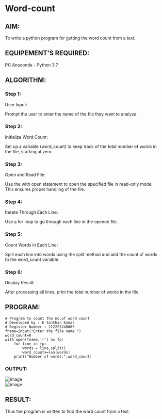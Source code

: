 # Word-count
## AIM:
To write a python program for getting the word count from a text.
## EQUIPEMENT'S REQUIRED: 
PC
Anaconda - Python 3.7
## ALGORITHM: 
### Step 1:
User Input:

Prompt the user to enter the name of the file they want to analyze.
### Step 2:
Initialize Word Count:

Set up a variable (word_count) to keep track of the total number of words in the file, starting at zero.
### Step 3:
Open and Read File:

Use the with open statement to open the specified file in read-only mode. This ensures proper handling of the file.
### Step 4:
Iterate Through Each Line:

Use a for loop to go through each line in the opened file.
### Step 5:
Count Words in Each Line:

Split each line into words using the split method and add the count of words to the word_count variable.
### Step 6:
Display Result:

After processing all lines, print the total number of words in the file.

## PROGRAM:
```
# Program to count the no.of word count
# Developed by : K Santhan Kumar
# Register Number : 212223240065
fname=input("Enter the file name ")
word_count=0
with open(fname,'r') as fp:
    for line in fp:
        words = line.split()
        word_count+=len(words)
    print("Number of words:",word_count)
```
### OUTPUT:
![image](https://github.com/SANTHAN-2006/Word-count/assets/80164014/b77b3352-27cc-49dc-b100-482fa5f801ba)
<br>
![image](https://github.com/SANTHAN-2006/Word-count/assets/80164014/27dfd8d5-cc38-4ddd-ae54-b71e768492fa)

## RESULT:
Thus the program is written to find the word count from a text.

